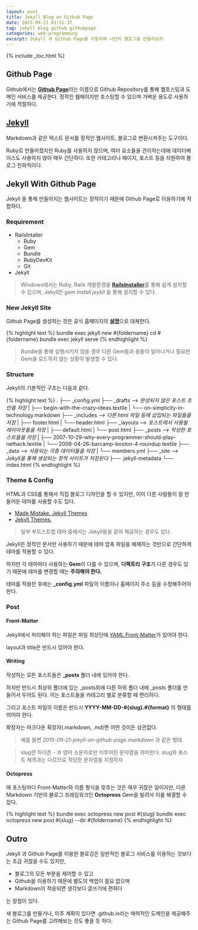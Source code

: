 ```yaml
---
layout: post
title: Jekyll Blog on Github Page
date: 2015-09-21 01:51:37
tag: jekyll blog github githubpage
categories: web-programming
excerpt: Jekyll 과 Github Page를 이용하여 나만의 블로그를 만들어보자
---
```


{% include _toc.html %}

## Github Page ##

Github에서는 [**Github Page**](https://pages.github.com/)라는 이름으로 Github Repository를 통해 웹호스팅과 도메인 서비스를 제공한다.
정적인 웹페이지만 호스팅할 수 있으며 가벼운 용도로 사용하기에 적절하다.

## [Jekyll](https://jekyllrb.com/) ##
Markdown과 같은 텍스트 문서를 정적인 웹사이트, 블로그로 변환시켜주는 도구이다.

Ruby로 만들어졌지만 Ruby를 사용하지 않으며, 여러 요소들을 관리하는데에 데이터베이스도 사용하지 않아 매우 간단하다. 또한 카테고리나 페이지, 포스트 등을 지원하여 블로그 친화적이다.

## Jekyll With Github Page ##
Jekyll 을 통해 만들어지는 웹사이트는 정적이기 때문에 Github Page로 이용하기에 적합하다.

### Requirement ###

 - RailsIntaller
	 - Ruby
	 - Gem
	 - Bundle
	 - RubyDevKit
	 - Git
 - Jekyll
	 
> Windows에서는 Ruby, Rails 개발환경을 [**RailsInstaller**](http://railsinstaller.org/)를 통해 쉽게 설치할 수 있으며, Jekyll은 *gem install jeykll* 을 통해 설치할 수 있다. 

### New Jekyll Site ###
Github Page를 생성하는 것은 공식 홈페이지의 [**설명**](https://pages.github.com/)으로 대체한다.

{% highlight text %}
bundle exec jekyll new #{foldername}
cd #{foldername}
bundle exec jekyll serve
{% endhighlight %}

> Bundle을 통해 실행시키지 않을 경우 다른 Gem들과 충돌이 일어나거나 필요한 Gem을 로드하지 않는 상황이 발생할 수 있다.

### Structure ###

Jekyll의 기본적인 구조는 다음과 같다.

{% highlight text %}
.
├── _config.yml
├── _drafts --> *완성되지 않은 포스트 초안을 저장*
|   ├── begin-with-the-crazy-ideas.textile
|   └── on-simplicity-in-technology.markdown
├── _includes --> *다른 html 파일 등에 삽입되는 파일들을 저장*
|   ├── footer.html
|   └── header.html
├── _layouts --> *포스트에서 사용될 레이아웃들을 저장*
|   ├── default.html
|   └── post.html
├── _posts --> *작성한 포스트들을 저장*
|   ├── 2007-10-29-why-every-programmer-should-play-nethack.textile
|   └── 2009-04-26-barcamp-boston-4-roundup.textile
├── _data --> *사용되는 각종 데이터들을 저장*
|   └── members.yml
├── _site --> *Jekyll을 통해 생성되는 정적 사이트가 저장된다*
├── .jekyll-metadata
└── index.html
{% endhighlight %}

### Theme & Config ###

HTML과 CSS를 통해서 직접 블로그 디자인을 할 수 있지만, 이미 다른 사람들이 잘 만들어둔 테마를 사용할 수도 있다. 

 - [Made Mistake. Jekyll Themes](https://mademistakes.com/work/jekyll-themes/)
 - [Jekyll Themes.](http://jekyllthemes.org/)

> 일부 부트스트랩 테마 중에서는 Jekyll용을 같이 제공하는 경우도 있다.

Jekyll은 정적인 문서만 사용하기 때문에 테마 압축 파일을 해제하는 것만으로 간단하게 테마를 적용할 수 있다.

하지만 각 테마마다 사용하는 **Gem**이 다를 수 있으며, **디렉토리 구조**가 다른 경우도 있기 때문에 테마를 변경할 때는 **주의해야 한다.**

테마를 적용한 후에는 **\_config.yml** 파일의 이름이나 홈페이지 주소 등을 수정해주어야 한다.

### Post ###

#### Front-Matter ####

Jekyll에서 처리해야 하는 파일은 파일 최상단에 [YAML Front-Matter](http://jekyllrb.com/docs/frontmatter/)가 있어야 한다.

layout과 title은 반드시 있어야 한다.

#### Writing ####

작성하는 모든 포스트들은 **\_posts** 폴더 내에 있어야 한다. 

하지만 반드시 최상위 폴더에 있는 _posts외에 다른 하위 폴더 내에 _posts 폴더를 만들어서 두어도 된다. 이는 포스트들을 카테고리 별로 분류할 때 편리하다.

그리고 포스트 파일의 이름은 반드시 **YYYY-MM-DD-#{slug}.#{format}** 의 형태를 띄어야 한다. 

확장자는 마크다운 확장자(.markdown, .md)면 어떤 것이든 상관없다.

> 예를 들면 *2015-09-21-jekyll-on-github-page.markdown* 과 같은 형태.

> slug란 하이픈 - 과 영어 소문자로만 이루어진 문자열을 의미한다. slug와 포스트 제목과는 다르므로 적당한 문자열을 지정하자

#### Octopress ####

매 포스팅마다 Front-Matter와 이름 형식을 맞추는 것은 매우 귀찮은 일이지만, 다른 Markdown 기반의 블로그 프레임워크인 **Octopress** Gem을 빌려서 이를 해결할 수 있다.

{% highlight text %}
bundle exec octopress new post #{slug}
bundle exec octopress new post #{slug} --dir #{foldername}
{% endhighlight %}

## Outro ##

Jekyll 과 Github Page를 이용한 블로깅은 일반적인 블로그 서비스를 이용하는 것보다는 조금 귀찮을 수도 있지만, 

 - 블로그의 모든 부분을 제어할 수 있고
 - Github을 이용하기 때문에 별도의 백업이 필요 없으며
 - Markdown이 적응되면 생각보다 글쓰기에 편하다

는 장점이 있다.

새 블로그를 만들거나, 이주 계획이 있다면 .github.io라는 매력적인 도메인을 제공해주는 Github Page를 고려해보는 것도 좋을 듯 하다.
